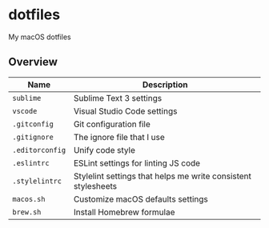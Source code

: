 # dotfiles

My macOS dotfiles

## Overview

| Name | Description |
| --- | --- |
| `sublime` | Sublime Text 3 settings |
| `vscode` | Visual Studio Code settings |
| `.gitconfig` | Git configuration file |
| `.gitignore` | The ignore file that I use |
| `.editorconfig` | Unify code style |
| `.eslintrc` | ESLint settings for linting JS code |
| `.stylelintrc` | Stylelint settings that helps me write consistent stylesheets |
| `macos.sh` | Customize macOS defaults settings |
| `brew.sh` | Install Homebrew formulae |

